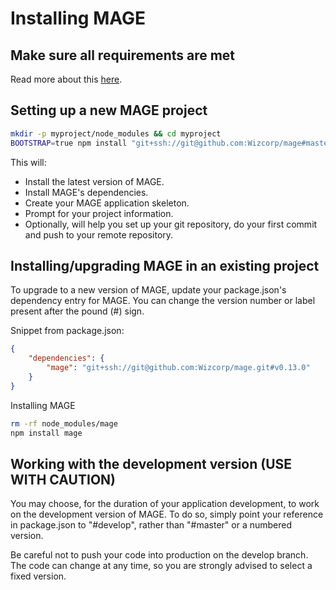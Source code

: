 # Installing MAGE

## Make sure all requirements are met

Read more about this [here](./Requirements.md).

## Setting up a new MAGE project

```bash
mkdir -p myproject/node_modules && cd myproject
BOOTSTRAP=true npm install "git+ssh://git@github.com:Wizcorp/mage#master"
```

This will:

* Install the latest version of MAGE.
* Install MAGE's dependencies.
* Create your MAGE application skeleton.
* Prompt for your project information.
* Optionally, will help you set up your git repository, do your first commit and push to your remote repository.

## Installing/upgrading MAGE in an existing project

To upgrade to a new version of MAGE, update your package.json's dependency entry for MAGE. You can
change the version number or label present after the pound (#) sign.

Snippet from package.json:

```json
{
	"dependencies": {
		"mage": "git+ssh://git@github.com:Wizcorp/mage.git#v0.13.0"
	}
}
```

Installing MAGE

```bash
rm -rf node_modules/mage
npm install mage
```

## Working with the development version (USE WITH CAUTION)

You may choose, for the duration of your application development, to work on the development version
of MAGE. To do so, simply point your reference in package.json to "#develop", rather than "#master"
or a numbered version.

Be careful not to push your code into production on the develop branch. The code can change at any
time, so you are strongly advised to select a fixed version.
